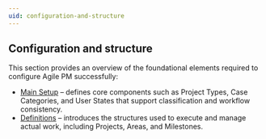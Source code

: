 ```yaml
---
uid: configuration-and-structure
---
```


## Configuration and structure

This section provides an overview of the foundational elements required to configure Agile PM successfully:

- [Main Setup](../configuration-and-structure/main-setup/index.md) – defines core components such as Project Types, Case Categories, and User States that support classification and workflow consistency.
- [Definitions](../configuration-and-structure/definitions/index.md) – introduces the structures used to execute and manage actual work, including Projects, Areas, and Milestones.
